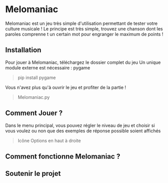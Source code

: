 # **Melomaniac**
Melomaniac est un jeu très simple d'utilisation permettant de tester votre culture musicale ! Le principe est très simple, trouvez une chanson dont les paroles comprenne t un certain mot pour engranger le maximum de points !
## Installation
Pour jouer à Melomaniac, téléchargez le dossier complet du jeu
Un unique module externe est nécessaire : pygame
>pip install pygame

Vous n'avez plus qu'à ouvrir le jeu et profiter de la partie !
>Melomaniac.py
## Comment Jouer ?
Dans le menu principal, vous pouvez régler le niveau de jeu et choisir si vous voulez ou non que des exemples de réponse possible soient affichés
>Icône Options en haut à droite
## Comment fonctionne Melomaniac ?
## Soutenir le projet
